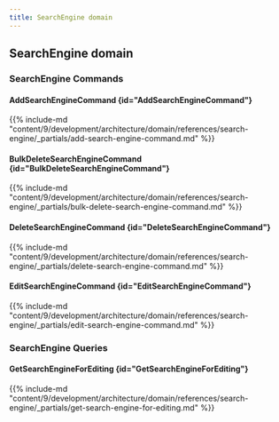 ```yaml
---
title: SearchEngine domain
---
```


## SearchEngine domain

### SearchEngine Commands

#### AddSearchEngineCommand {id="AddSearchEngineCommand"}

{{%  include-md "content/9/development/architecture/domain/references/search-engine/_partials/add-search-engine-command.md" %}}
#### BulkDeleteSearchEngineCommand {id="BulkDeleteSearchEngineCommand"}

{{%  include-md "content/9/development/architecture/domain/references/search-engine/_partials/bulk-delete-search-engine-command.md" %}}
#### DeleteSearchEngineCommand {id="DeleteSearchEngineCommand"}

{{%  include-md "content/9/development/architecture/domain/references/search-engine/_partials/delete-search-engine-command.md" %}}
#### EditSearchEngineCommand {id="EditSearchEngineCommand"}

{{%  include-md "content/9/development/architecture/domain/references/search-engine/_partials/edit-search-engine-command.md" %}}

### SearchEngine Queries

#### GetSearchEngineForEditing {id="GetSearchEngineForEditing"}

{{%  include-md "content/9/development/architecture/domain/references/search-engine/_partials/get-search-engine-for-editing.md" %}}
